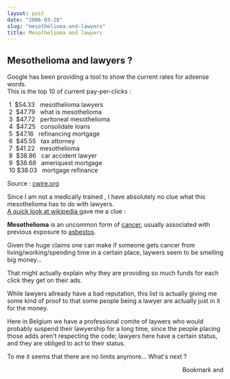 ```yaml
---
layout: post
date: "2006-03-28"
slug: "mesothelioma-and-lawyers"
title: Mesothelioma and lawyers
---
```


<h2>Mesothelioma and lawyers ?</h2>
<p>Google has been providing a tool to show the current rates for adsense words.<br /> This is the top 10 of current pay-per-clicks :</p>
<p>&nbsp;1&nbsp; $54.33&nbsp;&nbsp; mesothelioma lawyers&nbsp;&nbsp;&nbsp;<br /> &nbsp;2&nbsp; $47.79&nbsp;&nbsp; what is mesothelioma&nbsp;&nbsp;&nbsp;<br /> &nbsp;3&nbsp; $47.72&nbsp;&nbsp; peritoneal mesothelioma&nbsp;&nbsp;&nbsp;<br /> &nbsp;4&nbsp; $47.25&nbsp;&nbsp; consolidate loans&nbsp;&nbsp;&nbsp;<br /> &nbsp;5&nbsp; $47.16&nbsp;&nbsp; refinancing mortgage&nbsp;&nbsp;&nbsp;<br /> &nbsp;6&nbsp; $45.55&nbsp;&nbsp; tax attorney&nbsp;&nbsp;&nbsp;<br /> &nbsp;7&nbsp; $41.22&nbsp;&nbsp; mesothelioma&nbsp;&nbsp;<br /> &nbsp;8&nbsp; $38.86&nbsp;&nbsp; car accident lawyer&nbsp;&nbsp;&nbsp;<br /> &nbsp;9&nbsp; $38.68&nbsp;&nbsp; ameriquest mortgage&nbsp;&nbsp;<br /> &nbsp;10 $38.03&nbsp;&nbsp; mortgage refinance&nbsp;&nbsp;</p>
<p>Source : <a href="http://www.cwire.org/2006/03/23/updated-highest-paying-adsense-keywords/">cwire.org</a></p>
<p>Since I am not a medically trained&nbsp;, I have absolutely no clue what this mesothelioma has to do with lawyers.<br /> <a href="http://en.wikipedia.org/wiki/Mesothelioma">A quick look at wikipedia </a>gave me a clue :</p>
<p><strong>Mesothelioma</strong> is an uncommon form of <a title="Cancer" href="http://en.wikipedia.org/wiki/Cancer">cancer</a>, usually associated with previous exposure to <a title="Asbestos" href="http://en.wikipedia.org/wiki/Asbestos">asbestos</a>.</p>
<p>Given the huge claims one can make if someone gets cancer from living/working/spending time in a certain place, laywers seem to be smelling big money...</p>
<p>That might actually explain why they are providing so much funds for each click they get on their ads.</p>
<p>While lawyers allready have a bad reputation, this list is actually giving me some kind of proof to that some people being a lawyer are actually just in it for the money.</p>
<p>Here in Belgium we have a professional comite of laywers who would probably suspend their lawyership for a long time, since the people placing those adds aren't respecting the code; lawyers here have a certain status, and they are obliged to act to their status.</p>
<p>To me it seems that there are no limits anymore... What's next ?</p><div style="text-align:right"><a class="addthis_button" href="http://www.addthis.com/bookmark.php?v=250&amp;pub=xa-4aec37702e3161d4"><img src="http://s7.addthis.com/static/btn/v2/lg-share-en.gif" width="125" height="16" alt="Bookmark and Share" style="border:0"/></a><script type="text/javascript" src="http://s7.addthis.com/js/250/addthis_widget.js#pub=xa-4aec37702e3161d4"></script></div>
